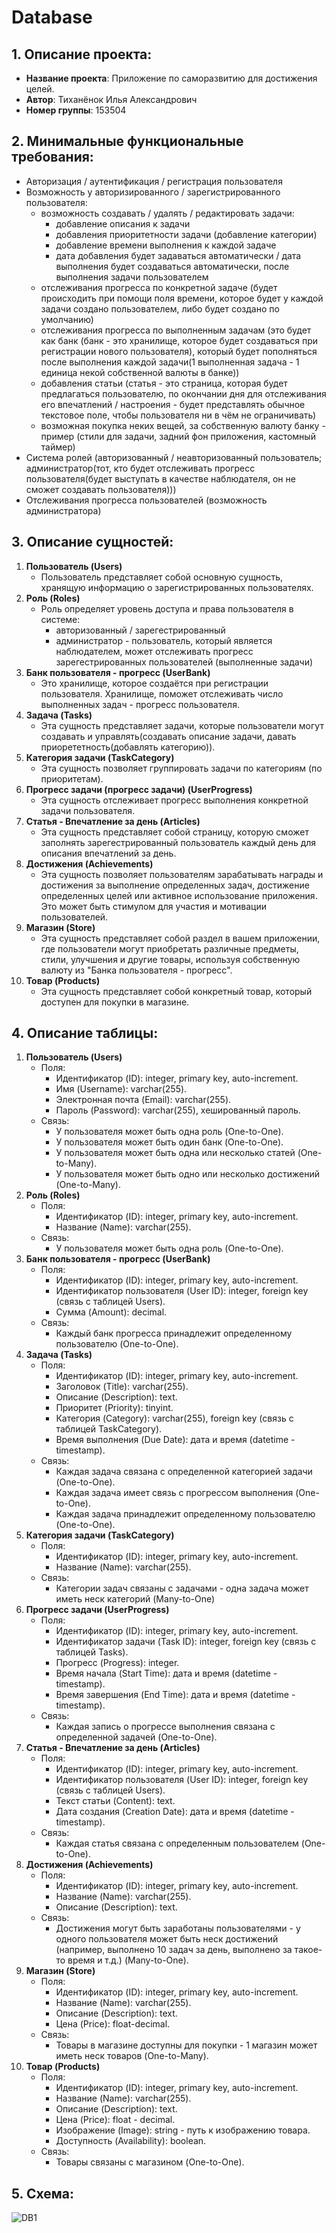 # Database

## 1. Описание проекта:
* **Название проекта**: Приложение по саморазвитию для достижения целей.
* **Автор**: Тиханёнок Илья Александрович
* **Номер группы**: 153504

## 2. Минимальные функциональные требования:
* Авторизация / аутентификация / регистрация  пользователя
* Возможность у авторизированного / зарегистрированного пользователя:
   * возможность создавать / удалять / редактировать задачи:
      * добавление описания к задачи
      * добавления приоритетности задачи (добавление категории)
      * добавление времени выполнения к каждой задаче
      * дата добавления будет задаваться автоматически / дата выполнения будет создаваться автоматически, после выполнения задачи пользователем
   * отслеживания прогресса по конкретной задаче (будет происходить при помощи поля времени, которое будет у каждой задачи создано пользователем, либо будет создано по умолчанию)
   * отслеживания прогресса по выполненным задачам (это будет как банк (банк - это хранилище, которое будет создаваться при регистрации нового пользователя), который будет пополняться после выполнения каждой задачи(1 выполненная задача - 1 единица некой собственной валюты в банке))
   * добавления статьи (статья - это страница, которая будет предлагаться пользователю, по окончании дня для отслеживания его впечатлений / настроения - будет представлять обычное текстовое поле, чтобы пользователя ни в чём не ограничивать)
   * возможная покупка неких вещей, за собственную валюту банку - пример (стили для задачи, задний фон приложения, кастомный таймер)
* Система ролей (авторизованный / неавторизованный пользователь; администратор(тот, кто будет отслеживать прогресс пользователя(будет выступать в качестве наблюдателя, он не сможет создавать пользователя)))
* Отслеживания прогресса пользователей (возможность администратора)

## 3. Описание сущностей:
1. **Пользователь (Users)**
   - Пользователь представляет собой основную сущность, хранящую информацию о зарегистрированных пользователях.
2. **Роль (Roles)**
   - Роль определяет уровень доступа и права пользователя в системе:
      - авторизованный / зарегестрированный 
      - администратор - пользователь, который является наблюдателем, может отслеживать прогресс зарегестрированных пользователей (выполненные задачи)
3. **Банк пользователя - прогресс (UserBank)**
   - Это хранилище, которое создаётся при регистрации пользователя. Хранилище, поможет отслеживать число выполненных задач - прогресс пользователя.
4. **Задача (Tasks)**
   - Эта сущность представляет задачи, которые пользователи могут создавать и управлять(создавать описание задачи, давать приорететность(добавлять категорию)).
5. **Категория задачи (TaskCategory)**
   - Эта сущность позволяет группировать задачи по категориям (по приоритетам).
6. **Прогресс задачи (прогресс задачи) (UserProgress)**
   - Эта сущность отслеживает прогресс выполнения конкретной задачи пользователя.
7. **Статья - Впечатление за день (Articles)**
    - Эта сущность представляет собой страницу, которую сможет заполнять зарегестрированный пользователь каждый день для описания впечатлений за день. 
8. **Достижения (Achievements)**
    - Эта сущность позволяет пользователям зарабатывать награды и достижения за выполнение определенных задач, достижение определенных целей или активное использование приложения. Это может быть стимулом для участия и мотивации пользователей.
9. **Магазин (Store)**
    - Эта сущность представляет собой раздел в вашем приложении, где пользователи могут приобретать различные предметы, стили, улучшения и другие товары, используя собственную валюту из "Банка пользователя - прогресс".
10. **Товар (Products)**
    - Эта сущность представляет собой конкретный товар, который доступен для покупки в магазине.
      
## 4. Описание таблицы:
1. **Пользователь (Users)**
   - Поля:
     - Идентификатор (ID): integer, primary key, auto-increment.
     - Имя (Username): varchar(255).
     - Электронная почта (Email): varchar(255).
     - Пароль (Password): varchar(255), хешированный пароль.
   - Связь:
     - У пользователя может быть одна роль (One-to-One).
     - У пользователя может быть один банк (One-to-One).
     - У пользователя может быть одна или несколько статей (One-to-Many).
     - У пользователя может быть одно или несколько достижений (One-to-Many).
2. **Роль (Roles)**
   - Поля:
     - Идентификатор (ID): integer, primary key, auto-increment.
     - Название (Name): varchar(255).
   - Связь:
     - У пользователя может быть одна роль (One-to-One).
3. **Банк пользователя - прогресс (UserBank)**
   - Поля:
     - Идентификатор (ID): integer, primary key, auto-increment.
     - Идентификатор пользователя (User ID): integer, foreign key (связь с таблицей Users).
     - Сумма (Amount): decimal.
   - Связь:
     - Каждый банк прогресса принадлежит определенному пользователю (One-to-One).
4. **Задача (Tasks)**
   - Поля:
     - Идентификатор (ID): integer, primary key, auto-increment.
     - Заголовок (Title): varchar(255).
     - Описание (Description): text.
     - Приоритет (Priority): tinyint.
     - Категория (Category): varchar(255), foreign key (связь с таблицей TaskCategory).
     - Время выполнения (Due Date): дата и время (datetime - timestamp).
   - Связь:
     - Каждая задача связана с определенной категорией задачи (One-to-One).
     - Каждая задача имеет связь с прогрессом выполнения (One-to-One).
     - Каждая задача принадлежит определенному пользователю (One-to-One).
5. **Категория задачи (TaskCategory)**
   - Поля:
     - Идентификатор (ID): integer, primary key, auto-increment.
     - Название (Name): varchar(255).
   - Связь:
     - Категории задач связаны с задачами - одна задача может иметь неск категорий (Many-to-One)
6. **Прогресс задачи (UserProgress)**
   - Поля:
     - Идентификатор (ID): integer, primary key, auto-increment.
     - Идентификатор задачи (Task ID): integer, foreign key (связь с таблицей Tasks).
     - Прогресс (Progress): integer.
     - Время начала (Start Time): дата и время (datetime - timestamp).
     - Время завершения (End Time): дата и время (datetime - timestamp).
   - Связь:
     - Каждая запись о прогрессе выполнения связана с определенной задачей (One-to-One).
7. **Статья - Впечатление за день (Articles)**
   - Поля:
     - Идентификатор (ID): integer, primary key, auto-increment.
     - Идентификатор пользователя (User ID): integer, foreign key (связь с таблицей Users).
     - Текст статьи (Content): text.
     - Дата создания (Creation Date): дата и время (datetime - timestamp).
   - Связь:
     - Каждая статья связана с определенным пользователем (One-to-One).
8. **Достижения (Achievements)**
   - Поля:
     - Идентификатор (ID): integer, primary key, auto-increment.
     - Название (Name): varchar(255).
     - Описание (Description): text.
   - Связь:
     - Достижения могут быть заработаны пользователями - у одного пользователя может быть неск достижений (например, выполнено 10 задач за день, выполнено за такое-то время и т.д.) (Many-to-One).
9. **Магазин (Store)**
     - Поля:
       - Идентификатор (ID): integer, primary key, auto-increment.
       - Название (Name): varchar(255).
       - Описание (Description): text.
       - Цена (Price): float-decimal.
     - Связь:
       - Товары в магазине доступны для покупки - 1 магазин может иметь неск товаров (One-to-Many).
10. **Товар (Products)**
    - Поля:
        - Идентификатор (ID): integer, primary key, auto-increment.
        - Название (Name): varchar(255).
        - Описание (Description): text.
        - Цена (Price): float - decimal.
        - Изображение (Image): string - путь к изображению товара.
        - Доступность (Availability): boolean.
    - Связь:
        - Товары связаны с магазином (One-to-One).
        
## 5. Схема:
![DB1](https://github.com/NRGLook/Database/blob/main/DB1.png)

